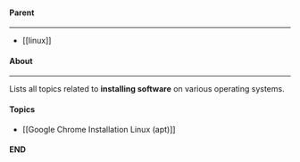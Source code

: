 #### Parent
- - -
- [[linux]]

#### About
---
Lists all topics related to **installing software** on various operating systems.

#### Topics
- [[Google Chrome Installation Linux (apt)]]

#### END



